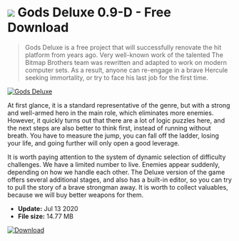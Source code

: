 # ![](https://cdn.softexe.net/static/icon/win.gif) Gods Deluxe 0.9-D - Free Download

> Gods Deluxe is a free project that will successfully renovate the hit platform from years ago. Very well-known work of the talented The Bitmap Brothers team was rewritten and adapted to work on modern computer sets. As a result, anyone can re-engage in a brave Hercule seeking immortality, or try to face his last job for the first time.

[![Gods Deluxe](https://gallery.dpcdn.pl/imgc/Tools/64430/g_-_420x350_1.5_-_x20151228110651_0.jpg)](https://softexe.net/win/games-entertainment/other/gods-deluxe:pbRbh.html)

At first glance, it is a standard representative of the genre, but with a strong and well-armed hero in the main role, which eliminates more enemies. However, it quickly turns out that there are a lot of logic puzzles here, and the next steps are also better to think first, instead of running without breath. You have to measure the jump, you can fall off the ladder, losing your life, and going further will only open a good leverage.
 
 
 It is worth paying attention to the system of dynamic selection of difficulty challenges. We have a limited number to live. Enemies appear suddenly, depending on how we handle each other. The Deluxe version of the game offers several additional stages, and also has a built-in editor, so you can try to pull the story of a brave strongman away. It is worth to collect valuables, because we will buy better weapons for them.


- **Update:** Jul 13 2020
- **File size:** 14.77 MB

[![Download](https://cdn.softexe.net/static/img/download.png)](https://softexe.net/win/games-entertainment/other/gods-deluxe:pbRbh.html)

